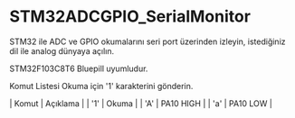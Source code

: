 # STM32ADCGPIO_SerialMonitor
STM32 ile ADC ve GPIO okumalarını seri port üzerinden izleyin, istediğiniz dil ile analog dünyaya açılın. 

STM32F103C8T6 Bluepill uyumludur. 

Komut Listesi 
Okuma için '1' karakterini gönderin. 

| Komut | Açıklama |
| '1' | Okuma |
|  'A' | PA10 HIGH |
| 'a' | PA10 LOW |
